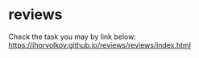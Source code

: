 # reviews

Check the task you may by link below:
https://ihorvolkov.github.io/reviews/reviews/index.html
